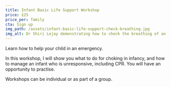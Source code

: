 ```yaml
---
title: Infant Basic Life Support Workshop
price: £25
price_per: family
cta: Sign up
img_path: /assets/infant-basic-life-support-check-breathing.jpg
img_alt: Dr Shiri Lejay demonstrating how to check the breathing of an infant on a training dummy
---
```


Learn how to help your child in an emergency.

In this workshop, I will show you what to do for choking in infancy, and how to manage an infant who is unresponsive, including CPR. You will have an opportunity to practise.

Workshops can be individual or as part of a group.